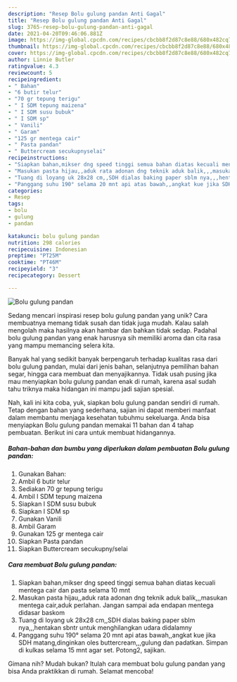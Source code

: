```yaml
---
description: "Resep Bolu gulung pandan Anti Gagal"
title: "Resep Bolu gulung pandan Anti Gagal"
slug: 3765-resep-bolu-gulung-pandan-anti-gagal
date: 2021-04-20T09:46:06.881Z
image: https://img-global.cpcdn.com/recipes/cbcbb8f2d87c8e88/680x482cq70/bolu-gulung-pandan-foto-resep-utama.jpg
thumbnail: https://img-global.cpcdn.com/recipes/cbcbb8f2d87c8e88/680x482cq70/bolu-gulung-pandan-foto-resep-utama.jpg
cover: https://img-global.cpcdn.com/recipes/cbcbb8f2d87c8e88/680x482cq70/bolu-gulung-pandan-foto-resep-utama.jpg
author: Linnie Butler
ratingvalue: 4.3
reviewcount: 5
recipeingredient:
- " Bahan"
- "6 butir telur"
- "70 gr tepung terigu"
- " I SDM tepung maizena"
- " I SDM susu bubuk"
- " I SDM sp"
- " Vanili"
- " Garam"
- "125 gr mentega cair"
- " Pasta pandan"
- " Buttercream secukupnyselai"
recipeinstructions:
- "Siapkan bahan,mikser dng speed tinggi semua bahan diatas kecuali mentega cair dan pasta selama 10 mnt"
- "Masukan pasta hijau,,aduk rata adonan dng teknik aduk balik,,,masukan mentega cair,aduk perlahan. Jangan sampai ada endapan mentega didasar baskom"
- "Tuang di loyang uk 28x28 cm,,SDH dialas baking paper sblm nya,,,hentakan sbntr untuk menghilangkan udara didalamny"
- "Panggang suhu 190° selama 20 mnt api atas bawah,,angkat kue jika SDH matang,dinginkan oles buttercream,,,gulung dan padatkan. Simpan di kulkas selama 15 mnt agar set. Potong2, sajikan."
categories:
- Resep
tags:
- bolu
- gulung
- pandan

katakunci: bolu gulung pandan 
nutrition: 298 calories
recipecuisine: Indonesian
preptime: "PT25M"
cooktime: "PT46M"
recipeyield: "3"
recipecategory: Dessert

---
```



![Bolu gulung pandan](https://img-global.cpcdn.com/recipes/cbcbb8f2d87c8e88/680x482cq70/bolu-gulung-pandan-foto-resep-utama.jpg)

Sedang mencari inspirasi resep bolu gulung pandan yang unik? Cara membuatnya memang tidak susah dan tidak juga mudah. Kalau salah mengolah maka hasilnya akan hambar dan bahkan tidak sedap. Padahal bolu gulung pandan yang enak harusnya sih memiliki aroma dan cita rasa yang mampu memancing selera kita.

Banyak hal yang sedikit banyak berpengaruh terhadap kualitas rasa dari bolu gulung pandan, mulai dari jenis bahan, selanjutnya pemilihan bahan segar, hingga cara membuat dan menyajikannya. Tidak usah pusing jika mau menyiapkan bolu gulung pandan enak di rumah, karena asal sudah tahu triknya maka hidangan ini mampu jadi sajian spesial.




Nah, kali ini kita coba, yuk, siapkan bolu gulung pandan sendiri di rumah. Tetap dengan bahan yang sederhana, sajian ini dapat memberi manfaat dalam membantu menjaga kesehatan tubuhmu sekeluarga. Anda bisa menyiapkan Bolu gulung pandan memakai 11 bahan dan 4 tahap pembuatan. Berikut ini cara untuk membuat hidangannya.

<!--inarticleads1-->

##### Bahan-bahan dan bumbu yang diperlukan dalam pembuatan Bolu gulung pandan:

1. Gunakan  Bahan:
1. Ambil 6 butir telur
1. Sediakan 70 gr tepung terigu
1. Ambil  I SDM tepung maizena
1. Siapkan  I SDM susu bubuk
1. Siapkan  I SDM sp
1. Gunakan  Vanili
1. Ambil  Garam
1. Gunakan 125 gr mentega cair
1. Siapkan  Pasta pandan
1. Siapkan  Buttercream secukupny/selai




<!--inarticleads2-->

##### Cara membuat Bolu gulung pandan:

1. Siapkan bahan,mikser dng speed tinggi semua bahan diatas kecuali mentega cair dan pasta selama 10 mnt
1. Masukan pasta hijau,,aduk rata adonan dng teknik aduk balik,,,masukan mentega cair,aduk perlahan. Jangan sampai ada endapan mentega didasar baskom
1. Tuang di loyang uk 28x28 cm,,SDH dialas baking paper sblm nya,,,hentakan sbntr untuk menghilangkan udara didalamny
1. Panggang suhu 190° selama 20 mnt api atas bawah,,angkat kue jika SDH matang,dinginkan oles buttercream,,,gulung dan padatkan. Simpan di kulkas selama 15 mnt agar set. Potong2, sajikan.




Gimana nih? Mudah bukan? Itulah cara membuat bolu gulung pandan yang bisa Anda praktikkan di rumah. Selamat mencoba!
